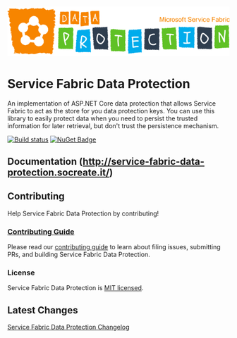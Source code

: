 # [![Service Fabric Data Protection](./assets/microsoft-service-fabric-data-protection.png)](./assets/microsoft-service-fabric-data-protection.png)

# Service Fabric Data Protection
An implementation of ASP.NET Core data protection that allows Service Fabric to act as the store for you data protection keys. You can use this library to easily protect data when you need to persist the trusted information for later retrieval, but don't trust the persistence mechanism.

[![Build status](https://dev.azure.com/SoCreate/Service%20Fabric%20Data%20Protection/_apis/build/status/Service%20Fabric%20Data%20Protection)](https://dev.azure.com/SoCreate/Service%20Fabric%20Data%20Protection/_build/latest?definitionId=6)
[![NuGet Badge](https://buildstats.info/nuget/SoCreate.AspNetCore.DataProtection.ServiceFabric)](https://www.nuget.org/packages/SoCreate.AspNetCore.DataProtection.ServiceFabric/)

## Documentation (<http://service-fabric-data-protection.socreate.it/>)

## Contributing

Help Service Fabric Data Protection by contributing!

### [Contributing Guide](./CONTRIBUTING.md)

Please read our [contributing guide](./CONTRIBUTING.md) to learn about filing issues, submitting PRs, and building
Service Fabric Data Protection.

### License

Service Fabric Data Protection is [MIT licensed](./LICENSE).

## Latest Changes

[Service Fabric Data Protection Changelog](./CHANGELOG.md)
